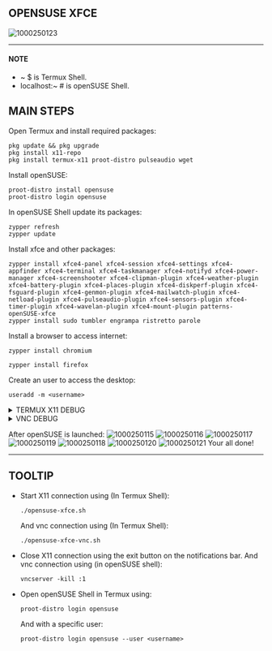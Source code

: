 ## OPENSUSE XFCE
![1000250123](https://github.com/user-attachments/assets/05420815-bc23-4737-a836-4062520a7d5e)

---
#### NOTE
* ~ $ is Termux Shell.
* localhost:~ # is openSUSE Shell.

## MAIN STEPS
Open Termux and install required packages:
```
pkg update && pkg upgrade
pkg install x11-repo
pkg install termux-x11 proot-distro pulseaudio wget
```
Install openSUSE:
```
proot-distro install opensuse
proot-distro login opensuse
```
In openSUSE Shell update its packages:
```
zypper refresh
zypper update
```
Install xfce and other packages:
```
zypper install xfce4-panel xfce4-session xfce4-settings xfce4-appfinder xfce4-terminal xfce4-taskmanager xfce4-notifyd xfce4-power-manager xfce4-screenshooter xfce4-clipman-plugin xfce4-weather-plugin xfce4-battery-plugin xfce4-places-plugin xfce4-diskperf-plugin xfce4-fsguard-plugin xfce4-genmon-plugin xfce4-mailwatch-plugin xfce4-netload-plugin xfce4-pulseaudio-plugin xfce4-sensors-plugin xfce4-timer-plugin xfce4-wavelan-plugin xfce4-mount-plugin patterns-openSUSE-xfce
zypper install sudo tumbler engrampa ristretto parole 
```
Install a browser to access internet:
```
zypper install chromium
```
```
zypper install firefox
```
Create an user to access the desktop:
```
useradd -m <username>
```
<details>
<summary>TERMUX X11 DEBUG</summary>
  
Execute ```exit``` until you appear in Termux Shell.
Download the openSUSE Startup file:
```
wget https://raw.githubusercontent.com/Anemosfy/Termux-X11-Linux-DEs/refs/heads/main/opensuse/opensuse-xfce.sh
```
```
nano opensuse-xfce.sh
```
Scroll to line 10 and change ```<username>``` to your username you created in openSUSE Shell. CTRL - X - Y - ENTER.
```
chmod +x opensuse-xfce.sh
```
Start openSUSE desktop with: 
```
./opensuse-xfce.sh
```

</details>
<details>
<summary>VNC DEBUG</summary>

Make sure your in openSUSE Shell and execute this command:
```
zypper install tigervnc
```
Set a password for the vnc connection:
```
vncpasswd
```
Start vncserver:
```
mkdir -p ~/.vnc
echo "#!/bin/bash" > ~/.vnc/xstartup
echo "startxfce4 &" >> ~/.vnc/xstartup
chmod +x ~/.vnc/xstartup
```
To run vnc In Termux Shell:
```
wget https://raw.githubusercontent.com/Anemosfy/Termux-X11-Linux-DEs/refs/heads/main/opensuse/opensuse-xfce-vnc.sh
```
Change ```<username>``` line 6 to your created user:
```
nano opensuse-xfce-vnc.sh
```
CTRL - X - Y - ENTER
```
chmod +x opensuse-xfce-vnc.sh
```
```
./opensuse-xfce-vnc.sh
```
Open RealVNC Viewer and connect to the screen with the ip 
```
localhost:1
```
</details>

After openSUSE is launched:
![1000250115](https://github.com/user-attachments/assets/f949680e-4abe-4d4c-9627-85a8bb8235b6)
![1000250116](https://github.com/user-attachments/assets/36ecf34b-10e9-498b-b5eb-3def092b2aa0)
![1000250117](https://github.com/user-attachments/assets/228985ef-49a9-4471-9c87-65ab4b88f47c)
![1000250119](https://github.com/user-attachments/assets/45dff362-d628-4603-a4cf-3a73966bbace)
![1000250118](https://github.com/user-attachments/assets/136b1378-881e-4e5a-8203-331db465309f)
![1000250120](https://github.com/user-attachments/assets/88c3a91b-1c34-45d1-9c7e-efcb461f927b)
![1000250121](https://github.com/user-attachments/assets/cf83ac04-869a-4f2d-b107-959ecd4f8aea)
Your all done!

---
## TOOLTIP
* Start X11 connection using (In Termux Shell):
  ```
  ./opensuse-xfce.sh
  ```
  And vnc connection using (In Termux Shell):
  ```
  ./opensuse-xfce-vnc.sh
  ```
* Close X11 connection using the exit button on the notifications bar. And vnc connection using (in openSUSE shell):
  ```
  vncserver -kill :1 
  ```
* Open openSUSE Shell in Termux using:
  ```
  proot-distro login opensuse
  ```
  And with a specific user:
  ```
  proot-distro login opensuse --user <username>
  ```
